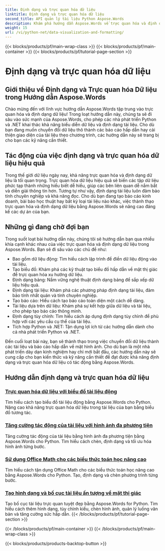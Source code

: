 ```yaml
---
title: Định dạng và trực quan hóa dữ liệu
linktitle: Định dạng và trực quan hóa dữ liệu
second_title: API quản lý tài liệu Python Aspose.Words
description: Khám phá hướng dẫn Aspose.Words về trực quan hóa và định dạng dữ liệu trong Python và .NET. Học cách trình bày dữ liệu hiệu quả, tạo báo cáo ấn tượng và định dạng tài liệu theo chương trình.
weight: 15
url: /vi/python-net/data-visualization-and-formatting/
---
```


{{< blocks/products/pf/main-wrap-class >}}
{{< blocks/products/pf/main-container >}}
{{< blocks/products/pf/tutorial-page-section >}}

# Định dạng và trực quan hóa dữ liệu


## Giới thiệu về Định dạng và Trực quan hóa Dữ liệu trong Hướng dẫn Aspose.Words

Chào mừng đến với lĩnh vực hướng dẫn Aspose.Words tập trung vào trực quan hóa và định dạng dữ liệu! Trong loạt hướng dẫn này, chúng ta sẽ đi sâu vào sức mạnh của Aspose.Words, cho phép các nhà phát triển Python và .NET khai thác khả năng biểu diễn dữ liệu và định dạng tài liệu. Cho dù bạn đang muốn chuyển đổi dữ liệu thô thành các báo cáo hấp dẫn hay cải thiện giao diện của tài liệu theo chương trình, các hướng dẫn này sẽ trang bị cho bạn các kỹ năng cần thiết.

## Tác động của việc định dạng và trực quan hóa dữ liệu hiệu quả

Trong thế giới dữ liệu ngày nay, khả năng trực quan hóa và định dạng dữ liệu là tối quan trọng. Trực quan hóa dữ liệu hiệu quả sẽ biến các tập dữ liệu phức tạp thành những hiểu biết dễ hiểu, giúp các bên liên quan dễ nắm bắt và diễn giải thông tin hơn. Tương tự như vậy, định dạng tài liệu luôn đảm bảo tính chuyên nghiệp và khả năng đọc. Cho dù bạn đang tạo báo cáo kinh doanh, bài báo học thuật hay bất kỳ loại tài liệu nào khác, việc thành thạo trực quan hóa và định dạng dữ liệu bằng Aspose.Words sẽ nâng cao đáng kể các dự án của bạn.

## Những gì đang chờ đợi bạn

Trong suốt loạt bài hướng dẫn này, chúng tôi sẽ hướng dẫn bạn qua nhiều khía cạnh khác nhau của việc trực quan hóa và định dạng dữ liệu trong Aspose.Words. Bạn sẽ đi sâu vào các chủ đề như:

- Bao gồm dữ liệu động: Tìm hiểu cách lập trình để điền dữ liệu động vào tài liệu.
- Tạo biểu đồ: Khám phá các kỹ thuật tạo biểu đồ hấp dẫn về mặt thị giác để trực quan hóa xu hướng dữ liệu.
- Định dạng bảng: Nắm vững nghệ thuật định dạng bảng để sắp xếp dữ liệu hiệu quả.
- Định dạng tài liệu: Khám phá các phương pháp định dạng tài liệu, đảm bảo tính nhất quán và tính chuyên nghiệp.
- Tạo báo cáo: Hiểu cách tạo báo cáo toàn diện một cách dễ dàng.
- Tài liệu dựa trên dữ liệu: Khám phá sự kết hợp giữa dữ liệu và tài liệu, cho phép tạo báo cáo thông minh.
- Định dạng tùy chỉnh: Tìm hiểu cách áp dụng định dạng tùy chỉnh để phù hợp với các yêu cầu cụ thể của tài liệu.
- Tích hợp Python và .NET: Tận dụng lợi ích từ các hướng dẫn dành cho cả nhà phát triển Python và .NET.

Đến cuối loạt bài này, bạn sẽ thành thạo trong việc chuyển đổi dữ liệu thành các tài liệu và báo cáo hấp dẫn về mặt hình ảnh. Cho dù bạn là một nhà phát triển dày dạn kinh nghiệm hay chỉ mới bắt đầu, các hướng dẫn này sẽ cung cấp cho bạn kiến thức và kỹ năng cần thiết để đạt được khả năng định dạng và trực quan hóa dữ liệu có tác động bằng Aspose.Words.

## Hướng dẫn định dạng và trực quan hóa dữ liệu
### [Trực quan hóa dữ liệu với biểu đồ tài liệu động](./visualize-data-document-charts/)
Tìm hiểu cách tạo biểu đồ tài liệu động bằng Aspose.Words cho Python. Nâng cao khả năng trực quan hóa dữ liệu trong tài liệu của bạn bằng biểu đồ tương tác.
### [Tăng cường tác động của tài liệu với hình ảnh đa phương tiện](./document-images/)
Tăng cường tác động của tài liệu bằng hình ảnh đa phương tiện bằng Aspose.Words cho Python. Tìm hiểu cách chèn, định dạng và tối ưu hóa hình ảnh từng bước.
### [Sử dụng Office Math cho các biểu thức toán học nâng cao](./office-math-documents/)
Tìm hiểu cách tận dụng Office Math cho các biểu thức toán học nâng cao bằng Aspose.Words cho Python. Tạo, định dạng và chèn phương trình từng bước.
### [Tạo hình dạng và bố cục tài liệu ấn tượng về mặt thị giác](./document-shape-handling-formatting/)
Tạo bố cục tài liệu trực quan tuyệt đẹp bằng Aspose.Words for Python. Tìm hiểu cách thêm hình dạng, tùy chỉnh kiểu, chèn hình ảnh, quản lý luồng văn bản và tăng cường sức hấp dẫn.
{{< /blocks/products/pf/tutorial-page-section >}}

{{< /blocks/products/pf/main-container >}}
{{< /blocks/products/pf/main-wrap-class >}}

{{< blocks/products/products-backtop-button >}}
